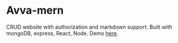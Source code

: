 # Avva-mern
CRUD website with authorization and markdown support. Built with mongoDB, express, React, Node. 
Demo [here](avva-app.herokuapp.com/).
